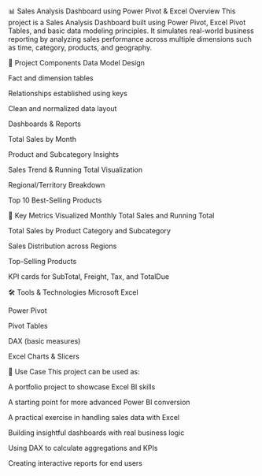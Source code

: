 📊 Sales Analysis Dashboard using Power Pivot & Excel
Overview
This project is a Sales Analysis Dashboard built using Power Pivot, Excel Pivot Tables, and basic data modeling principles. It simulates real-world business reporting by analyzing sales performance across multiple dimensions such as time, category, products, and geography.


📁 Project Components
Data Model Design

Fact and dimension tables

Relationships established using keys

Clean and normalized data layout

Dashboards & Reports

Total Sales by Month

Product and Subcategory Insights

Sales Trend & Running Total Visualization

Regional/Territory Breakdown

Top 10 Best-Selling Products



📌 Key Metrics Visualized
Monthly Total Sales and Running Total

Total Sales by Product Category and Subcategory

Sales Distribution across Regions

Top-Selling Products

KPI cards for SubTotal, Freight, Tax, and TotalDue


🛠️ Tools & Technologies
Microsoft Excel

Power Pivot

Pivot Tables

DAX (basic measures)

Excel Charts & Slicers


🔗 Use Case
This project can be used as:

A portfolio project to showcase Excel BI skills

A starting point for more advanced Power BI conversion

A practical exercise in handling sales data with Excel


Building insightful dashboards with real business logic

Using DAX to calculate aggregations and KPIs

Creating interactive reports for end users

